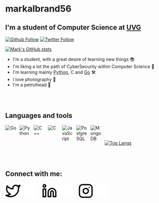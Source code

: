 # markalbrand56

## I'm a student of Computer Science at [UVG](https://www.uvg.edu.gt/)
[![Github Follow](https://img.shields.io/github/followers/markalbrand56?label=Follow&color=C9C9C9&style=for-the-badge&logo=github)](https://github.com/markalbrand56)
[![Twitter Follow](https://img.shields.io/twitter/follow/MarkAlbrand?color=1DA1F2&logo=twitter&style=for-the-badge)](https://twitter.com/intent/follow?original_referer=https%3A%2F%2Fgithub.com%2FcodeSTACKr&screen_name=MarkAlbrand)

[![Mark's GitHub stats](https://github-readme-stats.vercel.app/api?username=markalbrand56&theme=radical)](https://github.com/markalbrand56/markalbrand56)

- I'm a student, with a great desire of learning new things 📚
- I'm liking a lot the path of CyberSecurity within Computer Science 🔎
- I'm learning mainly [Python](https://github.com/markalbrand56/Frequency-Distribution_Statistics), C and [Go](https://github.com/markalbrand56/Automated-Media-Ingest) 🛠
- I love photography 📸
- I'm a petrolhead 🚗

<br />
<br />

## Languages and tools

[<img align="left" alt="Go" width="35px" src="https://cdn.jsdelivr.net/gh/devicons/devicon/icons/go/go-original-wordmark.svg" style="padding-right:10px;" />]() 

[<img align="left" alt="Python" width="35px" src="https://cdn.jsdelivr.net/gh/devicons/devicon/icons/python/python-original.svg" style="padding-right:10px;" />]()

[<img align="left" alt="C++" width="35px" src="https://cdn.jsdelivr.net/gh/devicons/devicon/icons/cplusplus/cplusplus-original.svg" style="padding-right:10px;" />]()

[<img align="left" alt="C" width="35px" src="https://cdn.jsdelivr.net/gh/devicons/devicon/icons/c/c-original.svg" style="padding-right:10px;" />]()

[<img align="left" alt="JavaScript" width="35px" src="https://cdn.jsdelivr.net/gh/devicons/devicon/icons/javascript/javascript-original.svg" style="padding-right:10px;" />]()

[<img align="left" alt="PostgreSQL" width="35px" src="https://cdn.jsdelivr.net/gh/devicons/devicon/icons/postgresql/postgresql-original-wordmark.svg" style="padding-right:10px;" />]()

[<img align="left" alt="MongoDB" width="35px" src="https://cdn.jsdelivr.net/gh/devicons/devicon/icons/mongodb/mongodb-original.svg" style="padding-right:10px;" />]()


<br />
<br />

[![Top Langs](https://github-readme-stats.vercel.app/api/top-langs/?username=markalbrand56&hide=jupyter%20notebook,css,html&theme=radical)](https://github.com/anuraghazra/github-readme-stats)

<br />
<br />

## Connect with me:

[![website](./img/twitter-light.svg)](https://twitter.com/MarkAlbrand#gh-light-mode-only)
[![website](./img/twitter-dark.svg)](https://twitter.com/MarkAlbrand#gh-dark-mode-only)
&nbsp;&nbsp;
[![website](./img/linkedin-light.svg)](https://www.linkedin.com/in/mark-alexander-albrand-mendoza/#gh-light-mode-only)
[![website](./img/linkedin-dark.svg)](https://www.linkedin.com/in/mark-alexander-albrand-mendoza/#gh-dark-mode-only)
&nbsp;&nbsp;
[![website](./img/instagram-light.svg)](https://www.instagram.com/mark.albrand56/#gh-light-mode-only)
[![website](./img/instagram-dark.svg)](https://www.instagram.com/mark.albrand56/#gh-dark-mode-only)
